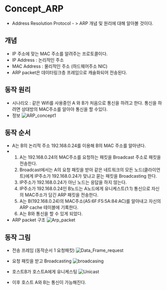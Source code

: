 # Concept_ARP
- Address Resolution Protocol - > ARP 개념 및 원리에 대해 알아볼 것이다.

## 개념
- IP 주소에 맞는 MAC 주소를 알려주는 프로토콜이다.
- IP Address : 논리적인 주소
- MAC Address : 물리적인 주소 (하드웨어주소 NIC)
- ARP packet은 데이터링크층 프레임으로 캐술화되어 전송된다.

## 동작 원리
- 시나리오 : 같은 Wifi를 사용중인 A 와 B가 처음으로 통신을 하려고 한다. 통신을 하려면 상대방의 MAC주소를 알아야 통신을 할 수있다.
- 정보
![ARP_concept1](https://github.com/hanmin0512/Concept_ARP/assets/37041208/94ae808f-6720-441e-903a-cd43e57a36ca)
## 동작 순서
- A는 B의 논리적 주소 192.168.0.24를 이용해 B의 MAC 주소를 알아낸다.
- 1. A는 192.168.0.24의 MAC주소를 요청하는 패킷을 Broadcast 주소로 패킷을 전송한다.
  2. Broadcast에서는 A의 요청 패킷을 받아 같은 네트워크의 모든 노드(클라이언트)에게 IP주소가 192.168.0.24가 맞냐고 묻는 패킷을 Broadcasting 한다.
  3. IP주소가 192.168.0.24가 아닌 노드는 응답을 하지 않는다.
  4. IP주소가 192.168.0.24인 B노드는 A노드에게 유니케스트(1:1) 통신으로 자신의 MAC주소가 담긴 ARP 패킷을 전송한다.
  5. A는 B(192.168.0.24)의 MAC주소(A5:6F:F5:5A:84:AC)를 알아내고 자신의 ARP cache 테이블에 기록한다.
  6. A는 B와 통신을 할 수 있게 되었다.
- ARP packet 구조
  ![Arp_packet](https://github.com/hanmin0512/Concept_ARP/assets/37041208/ae825101-f2a7-4f19-9b42-0e6959506303)

## 동작 그림
- 전송 프레임 (동작순서 1 요청패킷)
  ![Data_Frame_request](https://github.com/hanmin0512/Concept_ARP/assets/37041208/6043ff9c-35bb-4629-9a78-8809e7e93ee1)

- 요청 패킷을 받고 Broadcasting
  ![broadcasing](https://github.com/hanmin0512/Concept_ARP/assets/37041208/01dd9d04-29ef-4783-8bc2-c61739f758ba)

- 호스트B가 호스트A에게 유니케스팅
  ![Unicast](https://github.com/hanmin0512/Concept_ARP/assets/37041208/c4f66357-a7cc-45db-baf8-a53693b4e804)

- 이후 호스트 A와 B는 통신이 가능해진다.

